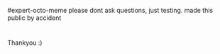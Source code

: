 #expert-octo-meme
please dont ask questions, just testing. made this public by accident
#
Thankyou :)
